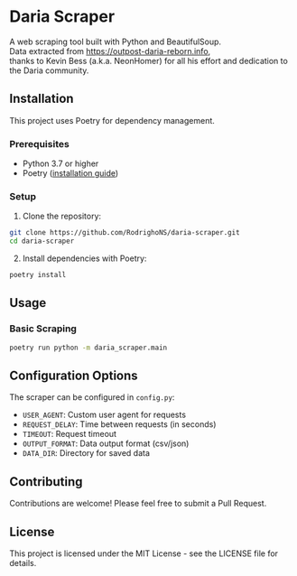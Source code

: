 # Daria Scraper

A web scraping tool built with Python and BeautifulSoup.<br>
Data extracted from https://outpost-daria-reborn.info, <br>
thanks to Kevin Bess (a.k.a. NeonHomer) for all his effort and dedication to the Daria community.

## Installation

This project uses Poetry for dependency management.

### Prerequisites

- Python 3.7 or higher
- Poetry ([installation guide](https://python-poetry.org/docs/#installation))

### Setup

1. Clone the repository:

```bash
git clone https://github.com/RodrighoNS/daria-scraper.git
cd daria-scraper
```

2. Install dependencies with Poetry:

```bash
poetry install
```

## Usage

### Basic Scraping

```bash
poetry run python -m daria_scraper.main
```

## Configuration Options

The scraper can be configured in `config.py`:

- `USER_AGENT`: Custom user agent for requests
- `REQUEST_DELAY`: Time between requests (in seconds)
- `TIMEOUT`: Request timeout
- `OUTPUT_FORMAT`: Data output format (csv/json)
- `DATA_DIR`: Directory for saved data

## Contributing

Contributions are welcome! Please feel free to submit a Pull Request.

## License

This project is licensed under the MIT License - see the LICENSE file for details.
